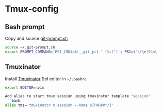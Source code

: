 # Tmux-config

## Bash prompt
Copy and source [git-prompt.sh](https://github.com/git/git/blob/master/contrib/completion/git-prompt.sh)
```bash
source ~/.git-prompt.sh
export PROMPT_COMMAND='PS1_CMD1=$(__git_ps1 " (%s)")'; PS1=$'\[\e[94m\]\W\[\e[93m\]${PS1_CMD1}\[\e[0m\] \[\e[92m\]\u266B\[\e[0m\] '
```
## Tmuxinator
Install [Tmuxinator](https://github.com/tmuxinator/tmuxinator)
Set editor in `~/.bashrc`
```bash
export EDITOR=nvim

Add alias to start tmux session using tmuxinator template "session"
```bash
alias tms='tmuxinator n session --name ${PWD##*/}'
```
